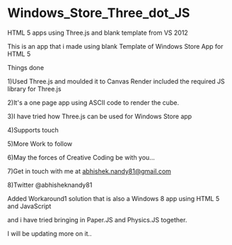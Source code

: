 Windows_Store_Three_dot_JS
==========================

HTML 5 apps using Three.js and blank template from VS 2012

This is an app that i made using blank Template of Windows Store App for HTML 5

Things done

1)Used Three.js  and moulded it to Canvas Render included the required JS library for Three.js

2)It's a one page app using ASCII code to render the cube.

3)I have tried how Three.js can be used for Windows Store app

4)Supports touch

5)More Work to follow

6)May the forces of Creative Coding be with you...

7)Get in touch with me at abhishek.nandy81@gmail.com

8)Twitter @abhisheknandy81

Added Workaround1 solution that is also a Windows 8 app using HTML 5 and JavaScript

and i have tried bringing in Paper.JS and Physics.JS together.

I will be updating more on it..
